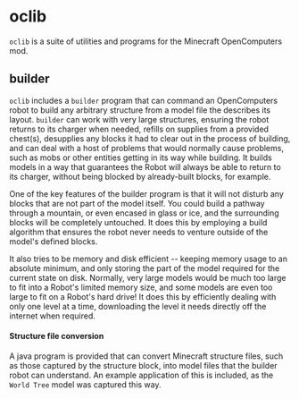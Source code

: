 # oclib

`oclib` is a suite of utilities and programs for the Minecraft OpenComputers mod.

## builder

`oclib` includes a `builder` program that can command an OpenComputers robot to build any arbitrary structure from a model file the describes its layout.
`builder` can work with very large structures, ensuring the robot returns to its charger when needed, refills on supplies from a provided chest(s), 
desupplies any blocks it had to clear out in the process of building, and can deal with a host of problems that would normally cause problems, such as 
mobs or other entities getting in its way while building. It builds models in a way that guarantees the Robot will always be able to return to its charger,
without being blocked by already-built blocks, for example.

One of the key features of the builder program is that it will not disturb any blocks that are
not part of the model itself. You could build a pathway through a mountain, or even encased in glass or ice, and the surrounding blocks will be completely
untouched. It does this by employing a build algorithm that ensures the robot never needs to venture outside of the model's defined blocks.

It also tries to be memory and disk efficient -- keeping memory usage to an absolute minimum, and only storing the part of the model required for the current
state on disk. Normally, very large models would be much too large to fit into a Robot's limited memory size, and some models are even too large to fit on a
Robot's hard drive! It does this by efficiently dealing with only one level at a time, downloading the level it needs directly off the internet when required.

#### Structure file conversion

A java program is provided that can convert Minecraft structure files, such as those captured by the structure block, into model files that the builder robot
can understand. An example application of this is included, as the `World Tree` model was captured this way.
